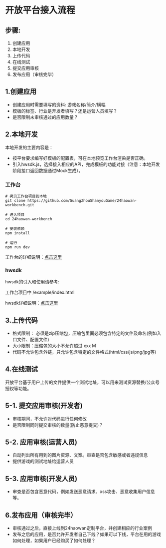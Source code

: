 # 开放平台接入流程

## 步骤:

1. 创建应用
2. 本地开发
3. 上传代码
4. 在线测试
5. 提交应用审核
6. 发布应用（审核完毕）

## 1.创建应用
- 创建应用时需要填写的资料: 游戏名称/简介/横幅
- 模板的标签、行业是开发者填写？还是运营人员填写？
- 是否限制未审核通过的应用数量？

## 2.本地开发

本地开发的主要内容是：

- 按平台要求编写好模板的配置表，可在本地预览工作台渲染是否正确。
- 引入hwsdk.js，选择接入相应的API，完成模板的功能对接（注意：本地开发阶段接口返回数据通过Mock生成）。

### 工作台

```
# 拷贝工作台项目到本地
git clone https://github.com/GuangZhouShanyouGame/24haowan-workbench.git

# 进入项目
cd 24haowan-workbench

# 安装依赖
npm install

# 运行
npm run dev
```

工作台的详细说明：[点击这里](https://24haowan.gitbooks.io/workbench/content/)

### hwsdk

hwsdk的引入和使用请参考:

工作台项目中 /example/index.html

hwsdk详细说明：[点击这里](https://24haowan.gitbooks.io/hwsdk/content/)

## 3.上传代码
- 格式限制： 必须是zip压缩包，压缩包里面必须包含特定的文件及命名(例如入口文件、配置文件)
- 大小限制：压缩包的大小不允许超过 xxx M
- 代码不允许包含外链，只允许包含特定的文件格式(html/css/js/png/jpg等)

## 4.在线测试
开放平台基于用户上传的文件提供一个测试地址，可以用来测试资源替换/公众号授权等功能。

## 5-1. 提交应用审核(开发者)
- 审核期间，不允许对代码进行任何修改
- 是否限制同时提交审核的数量(防止恶意提交)？

## 5-2. 应用审核(运营人员)
- 自动列出所有用到的图片资源、文案。审查是否包含敏感或者违规信息
- 提供游戏的测试地址给运营人员

## 5-3. 应用审核(开发人员)
- 审查是否包含恶意代码，例如发送恶意请求、xss攻击、恶意收集用户信息等。

## 6.发布应用（审核完毕）
- 审核通过之后，直接上线到24haowan定制平台，并创建相应的行业案例
- 发布之后的应用，是否允许开发者自己下线？如果可以下线，平台在用的游戏如何处理，如果用户已经购买了如何处理？
